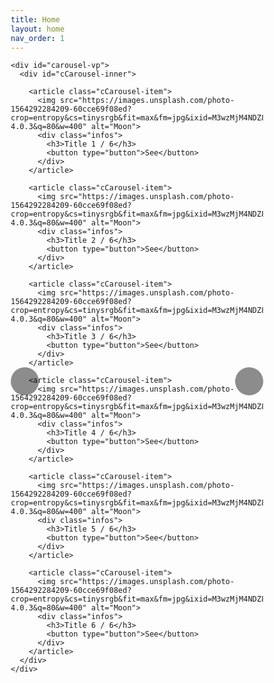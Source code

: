 ```yaml
---
title: Home
layout: home
nav_order: 1
---
```



<!DOCTYPE html>
<html lang="en">
<head>
  <meta charset="UTF-8">
  <meta name="viewport" content="width=device-width, initial-scale=1.0">
  <title>Carousel</title>
  <link rel="stylesheet" href="https://cdnjs.cloudflare.com/ajax/libs/font-awesome/6.0.0-beta3/css/all.min.css">
  <style>
    *,
    ::before,
    ::after {
      margin: 0;
      padding: 0;
      box-sizing: border-box;
    }
    
    body {
      min-height: 100vh;
      display: flex;
      flex-direction: column;
      justify-content: center;
      background: #222;
    }
    
    #cCarousel {
      position: relative;
      max-width: 900px;
      margin: auto;
    }
    
    #cCarousel .arrow {
      position: absolute;
      top: 50%;
      display: flex;
      width: 45px;
      height: 45px;
      justify-content: center;
      align-items: center;
      border-radius: 50%;
      z-index: 1;
      font-size: 26px;
      color: white;
      background: #00000072;
      cursor: pointer;
    }
    
    #cCarousel #prev {
      left: 0px;
    }
    
    #cCarousel #next {
      right: 0px;
    }
    
    #carousel-vp {
      width: 770px;
      height: 400px;
      display: flex;
      align-items: center;
      position: relative;
      overflow: hidden;
      margin: auto;
    }
    
    @media (max-width: 770px) {
      #carousel-vp {
        width: 510px;
      }
    }
    
    @media (max-width: 510px) {
      #carousel-vp {
        width: 250px;
      }
    }
    
    #cCarousel #cCarousel-inner {
      display: flex;
      position: absolute;
      transition: 0.3s ease-in-out;
      gap: 10px;
      left: 0px;
    }
    
    .cCarousel-item {
      width: 250px;
      height: 365px;
      border: 2px solid white;
      border-radius: 15px;
      overflow: hidden;
      display: flex;
      flex-direction: column;
    }
    
    .cCarousel-item img {
      width: 100%;
      object-fit: cover;
      min-height: 246px;
      color: white;
    }
    
    .cCarousel-item .infos {
      height: 100%;
      display: flex;
      flex-direction: column;
      align-items: center;
      justify-content: space-around;
      background: white;
      color: black;
    }
    
    .cCarousel-item .infos button {
      background: #222;
      padding: 10px 30px;
      border-radius: 15px;
      color: white;
      font-size: 1rem;
      font-weight: bold;
      cursor: pointer;
    }
  </style>
</head>
<body>
  
<section>
  <div id="cCarousel">
    <div class="arrow" id="prev"><i class="fa-solid fa-chevron-left"></i></div>
    <div class="arrow" id="next"><i class="fa-solid fa-chevron-right"></i></div>

    <div id="carousel-vp">
      <div id="cCarousel-inner">

        <article class="cCarousel-item">
          <img src="https://images.unsplash.com/photo-1564292284209-60cce69f08ed?crop=entropy&cs=tinysrgb&fit=max&fm=jpg&ixid=M3wzMjM4NDZ8MHwxfHJhbmRvbXx8fHx8fHx8fDE2ODQ0MTA1MTJ8&ixlib=rb-4.0.3&q=80&w=400" alt="Moon">
          <div class="infos">
            <h3>Title 1 / 6</h3>
            <button type="button">See</button>
          </div>
        </article>

        <article class="cCarousel-item">
          <img src="https://images.unsplash.com/photo-1564292284209-60cce69f08ed?crop=entropy&cs=tinysrgb&fit=max&fm=jpg&ixid=M3wzMjM4NDZ8MHwxfHJhbmRvbXx8fHx8fHx8fDE2ODQ0MTA1MTJ8&ixlib=rb-4.0.3&q=80&w=400" alt="Moon">
          <div class="infos">
            <h3>Title 2 / 6</h3>
            <button type="button">See</button>
          </div>
        </article>

        <article class="cCarousel-item">
          <img src="https://images.unsplash.com/photo-1564292284209-60cce69f08ed?crop=entropy&cs=tinysrgb&fit=max&fm=jpg&ixid=M3wzMjM4NDZ8MHwxfHJhbmRvbXx8fHx8fHx8fDE2ODQ0MTA1MTJ8&ixlib=rb-4.0.3&q=80&w=400" alt="Moon">
          <div class="infos">
            <h3>Title 3 / 6</h3>
            <button type="button">See</button>
          </div>
        </article>

        <article class="cCarousel-item">
          <img src="https://images.unsplash.com/photo-1564292284209-60cce69f08ed?crop=entropy&cs=tinysrgb&fit=max&fm=jpg&ixid=M3wzMjM4NDZ8MHwxfHJhbmRvbXx8fHx8fHx8fDE2ODQ0MTA1MTJ8&ixlib=rb-4.0.3&q=80&w=400" alt="Moon">
          <div class="infos">
            <h3>Title 4 / 6</h3>
            <button type="button">See</button>
          </div>
        </article>

        <article class="cCarousel-item">
          <img src="https://images.unsplash.com/photo-1564292284209-60cce69f08ed?crop=entropy&cs=tinysrgb&fit=max&fm=jpg&ixid=M3wzMjM4NDZ8MHwxfHJhbmRvbXx8fHx8fHx8fDE2ODQ0MTA1MTJ8&ixlib=rb-4.0.3&q=80&w=400" alt="Moon">
          <div class="infos">
            <h3>Title 5 / 6</h3>
            <button type="button">See</button>
          </div>
        </article>

        <article class="cCarousel-item">
          <img src="https://images.unsplash.com/photo-1564292284209-60cce69f08ed?crop=entropy&cs=tinysrgb&fit=max&fm=jpg&ixid=M3wzMjM4NDZ8MHwxfHJhbmRvbXx8fHx8fHx8fDE2ODQ0MTA1MTJ8&ixlib=rb-4.0.3&q=80&w=400" alt="Moon">
          <div class="infos">
            <h3>Title 6 / 6</h3>
            <button type="button">See</button>
          </div>
        </article>
      </div>
    </div>
  </div>
</section>

<script>
  const prev = document.querySelector("#prev");
  const next = document.querySelector("#next");

  let carouselVp = document.querySelector("#carousel-vp");

  let cCarouselInner = document.querySelector("#cCarousel-inner");
  let carouselInnerWidth = cCarouselInner.getBoundingClientRect().width;

  let leftValue = 0;

  // Variable used to set the carousel movement value (card's width + gap)
  const totalMovementSize =
    parseFloat(
      document.querySelector(".cCarousel-item").getBoundingClientRect().width,
      10
    ) +
    parseFloat(
      window.getComputedStyle(cCarouselInner).getPropertyValue("gap"),
      10
    );

  prev.addEventListener("click", () => {
    if (!leftValue == 0) {
      leftValue -= -totalMovementSize;
      cCarouselInner.style.left = leftValue + "px";
    }
  });

  next.addEventListener("click", () => {
    const carouselVpWidth = carouselVp.getBoundingClientRect().width;
    if (carouselInnerWidth - Math.abs(leftValue) > carouselVpWidth) {
      leftValue -= totalMovementSize;
      cCarouselInner.style.left = leftValue + "px";
    }
  });

  const mediaQuery510 = window.matchMedia("(max-width: 510px)");
  const mediaQuery770 = window.matchMedia("(max-width: 770px)");

  mediaQuery510.addEventListener("change", mediaManagement);
  mediaQuery770.addEventListener("change", mediaManagement);

  let oldViewportWidth = window.innerWidth;

  function mediaManagement() {
    const newViewportWidth = window.innerWidth;

    if (leftValue <= -totalMovementSize && oldViewportWidth < newViewportWidth) {
      leftValue += totalMovementSize;
      cCarouselInner.style.left = leftValue + "px";
      oldViewportWidth = newViewportWidth;
    } else if (
      leftValue <= -totalMovementSize &&
      oldViewportWidth > newViewportWidth
    ) {
      leftValue -= totalMovementSize;
      cCarouselInner.style.left = leftValue + "px";
      oldViewportWidth = newViewportWidth;
    }
  }
</script>
</body>
</html>

